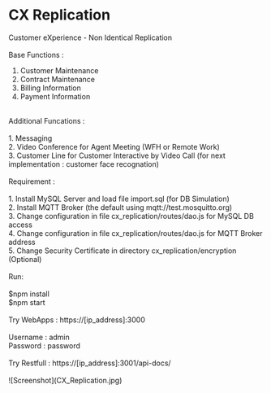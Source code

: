 # CX Replication
Customer eXperience - Non Identical Replication <br />
<br />
Base Functions : <br />
1. Customer Maintenance <br />
2. Contract Maintenance <br />
3. Billing Information <br />
4. Payment Information <br />
<br />
Additional Funcations : <br />
<br />
1. Messaging <br />
2. Video Conference for Agent Meeting (WFH or Remote Work) <br />
3. Customer Line for Customer Interactive by Video Call (for next implementation : customer face recognation) <br />
<br />
Requirement : <br />
<br />
1. Install MySQL Server and load file import.sql (for DB Simulation) <br />
2. Install MQTT Broker (the default using mqtt://test.mosquitto.org) <br />
3. Change configuration in file cx_replication/routes/dao.js for MySQL DB access <br />
4. Change configuration in file cx_replication/routes/dao.js for MQTT Broker address <br />
5. Change Security Certificate in directory cx_replication/encryption (Optional) <br />
<br />
Run: <br />
<br />
  $npm install <br />
  $npm start <br />
<br />
Try WebApps : https://[ip_address]:3000 <br />
<br />
Username : admin <br />
Password : password <br />
<br />
Try Restfull : https://[ip_address]:3001/api-docs/ <br />
<br />
![Screenshot](CX_Replication.jpg)
